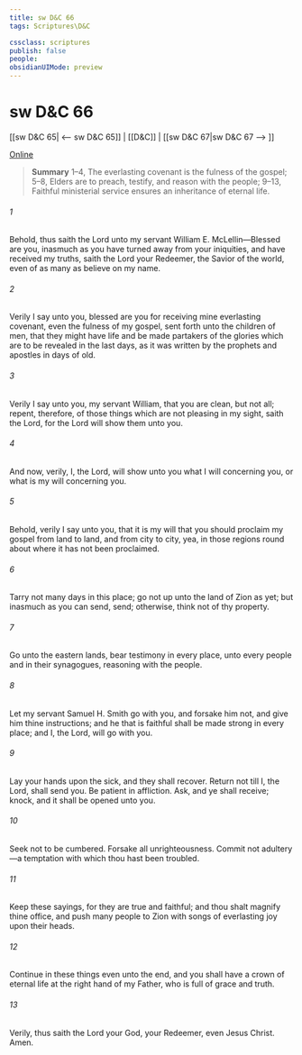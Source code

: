 ```yaml
---
title: sw D&C 66
tags: Scriptures\D&C

cssclass: scriptures
publish: false
people:
obsidianUIMode: preview
---
```


# sw D&C 66
[[sw D&C 65| <-- sw D&C 65]] | [[D&C]] | [[sw D&C 67|sw D&C 67 --> ]]

[Online](https://churchofjesuschrist.org/study/scriptures/dc-testament/dc/66?lang=eng)

> __Summary__
1–4, The everlasting covenant is the fulness of the gospel; 5–8, Elders are to preach, testify, and reason with the people; 9–13, Faithful ministerial service ensures an inheritance of eternal life.

###### 1 
Behold, thus saith the Lord unto my servant William E. McLellin—Blessed are you, inasmuch as you have turned away from your iniquities, and have received my truths, saith the Lord your Redeemer, the Savior of the world, even of as many as believe on my name.

###### 2 
Verily I say unto you, blessed are you for receiving mine everlasting covenant, even the fulness of my gospel, sent forth unto the children of men, that they might have life and be made partakers of the glories which are to be revealed in the last days, as it was written by the prophets and apostles in days of old.

###### 3 
Verily I say unto you, my servant William, that you are clean, but not all; repent, therefore, of those things which are not pleasing in my sight, saith the Lord, for the Lord will show them unto you.

###### 4 
And now, verily, I, the Lord, will show unto you what I will concerning you, or what is my will concerning you.

###### 5 
Behold, verily I say unto you, that it is my will that you should proclaim my gospel from land to land, and from city to city, yea, in those regions round about where it has not been proclaimed.

###### 6 
Tarry not many days in this place; go not up unto the land of Zion as yet; but inasmuch as you can send, send; otherwise, think not of thy property.

###### 7 
Go unto the eastern lands, bear testimony in every place, unto every people and in their synagogues, reasoning with the people.

###### 8 
Let my servant Samuel H. Smith go with you, and forsake him not, and give him thine instructions; and he that is faithful shall be made strong in every place; and I, the Lord, will go with you.

###### 9 
Lay your hands upon the sick, and they shall recover. Return not till I, the Lord, shall send you. Be patient in affliction. Ask, and ye shall receive; knock, and it shall be opened unto you.

###### 10 
Seek not to be cumbered. Forsake all unrighteousness. Commit not adultery—a temptation with which thou hast been troubled.

###### 11 
Keep these sayings, for they are true and faithful; and thou shalt magnify thine office, and push many people to Zion with songs of everlasting joy upon their heads.

###### 12 
Continue in these things even unto the end, and you shall have a crown of eternal life at the right hand of my Father, who is full of grace and truth.

###### 13 
Verily, thus saith the Lord your God, your Redeemer, even Jesus Christ. Amen.

